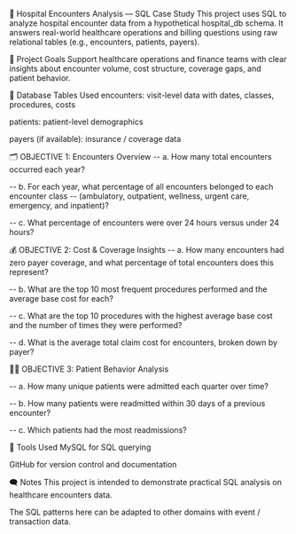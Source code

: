 🏥 Hospital Encounters Analysis — SQL Case Study
This project uses SQL to analyze hospital encounter data from a hypothetical hospital_db schema. It answers real-world healthcare operations and billing questions using raw relational tables (e.g., encounters, patients, payers).

🎯 Project Goals
Support healthcare operations and finance teams with clear insights about encounter volume, cost structure, coverage gaps, and patient behavior.

📌 Database Tables Used
encounters: visit-level data with dates, classes, procedures, costs

patients: patient-level demographics

payers (if available): insurance / coverage data

🗂️ OBJECTIVE 1: Encounters Overview
-- a. How many total encounters occurred each year?

-- b. For each year, what percentage of all encounters belonged to each encounter class
-- (ambulatory, outpatient, wellness, urgent care, emergency, and inpatient)?

-- c. What percentage of encounters were over 24 hours versus under 24 hours?


💰 OBJECTIVE 2: Cost & Coverage Insights
-- a. How many encounters had zero payer coverage, and what percentage of total encounters does this represent?

-- b. What are the top 10 most frequent procedures performed and the average base cost for each?

-- c. What are the top 10 procedures with the highest average base cost and the number of times they were performed?

-- d. What is the average total claim cost for encounters, broken down by payer?

🧑‍⚕️ OBJECTIVE 3: Patient Behavior Analysis

-- a. How many unique patients were admitted each quarter over time?

-- b. How many patients were readmitted within 30 days of a previous encounter?

-- c. Which patients had the most readmissions?



🧩 Tools Used
MySQL for SQL querying

GitHub for version control and documentation

🗨️ Notes
This project is intended to demonstrate practical SQL analysis on healthcare encounters data.

The SQL patterns here can be adapted to other domains with event / transaction data.

